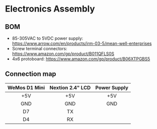 # Electronics Assembly

## BOM
* 85-305VAC to 5VDC power supply: https://www.arrow.com/en/products/irm-03-5/mean-well-enterprises
* Screw terminal connectors: https://www.amazon.com/gp/product/B011QFLS0S
* 4x6 protoboard: https://www.amazon.com/gp/product/B06XTPGBS5

## Connection map
| WeMos D1 Mini | Nextion 2.4" LCD | Power Supply |
|:-------------:|:----------------:|:------------:|
|      +5V      |        +5V       |      +5V     |
|      GND      |        GND       |      GND     |
|       D7      |        TX        |              |
|       D4      |        RX        |              |
